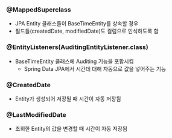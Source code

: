 ### @MappedSuperclass
* JPA Entity 클래스들이 BaseTimeEntity를 상속할 경우 
* 필드들(createdDate, modifiedDate)도 컬럼으로 인식하도록 함

### @EntityListeners(AuditingEntityListener.class)
* BaseTimeEntity 클래스에 Auditing 기능을 포함시킴
  * Spring Data JPA에서 시간데 대해 자동으로 값을 넣어주는 기능

### @CreatedDate
* Entity가 생성되어 저장될 때 시간이 자동 저장됨

### @LastModifiedDate
* 조회한 Entity의 값을 변경할 때 시간이 자동 저장됨